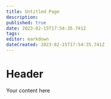 ```yaml
---
title: Untitled Page
description: 
published: true
date: 2023-02-15T17:54:35.741Z
tags: 
editor: markdown
dateCreated: 2023-02-15T17:54:35.741Z
---
```


# Header
Your content here